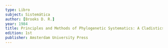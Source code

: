 ```yaml
---
type: Libro
subject: Sistemática
author: [Brooks D. R.]
year: 1984
title: Principles and Methods of Phylogenetic Systematics: A Cladistics Workbook
edition: 1st
publisher: Amsterdam University Press
---
```

